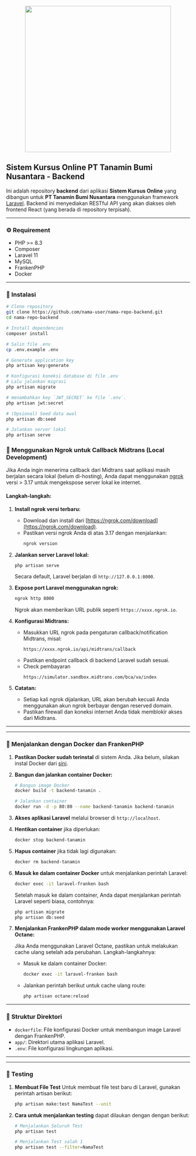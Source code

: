 <p align="center"><a href="https://laravel.com" target="_blank"><img src="https://laravel.com/img/logotype.min.svg" width="400"></a></p>

## Sistem Kursus Online PT Tanamin Bumi Nusantara - Backend

Ini adalah repository **backend** dari aplikasi **Sistem Kursus Online** yang dibangun untuk **PT Tanamin Bumi Nusantara** menggunakan framework [Laravel](https://laravel.com). Backend ini menyediakan RESTful API yang akan diakses oleh frontend React (yang berada di repository terpisah).

---

### ⚙️ Requirement

-   PHP >= 8.3
-   Composer
-   Laravel 11
-   MySQL
-   FrankenPHP
-   Docker

---

### 🚀 Instalasi

```bash
# Clone repository
git clone https://github.com/nama-user/nama-repo-backend.git
cd nama-repo-backend

# Install dependencies
composer install

# Salin file .env
cp .env.example .env

# Generate application key
php artisan key:generate

# Konfigurasi koneksi database di file .env
# Lalu jalankan migrasi
php artisan migrate

# menambahkan key `JWT_SECRET` ke file `.env`.
php artisan jwt:secret

# (Opsional) Seed data awal
php artisan db:seed

# Jalankan server lokal
php artisan serve
```

### 🔗 Menggunakan Ngrok untuk Callback Midtrans (Local Development)

Jika Anda ingin menerima callback dari Midtrans saat aplikasi masih berjalan secara lokal (belum di-hosting), Anda dapat menggunakan [ngrok](https://ngrok.com/) versi > 3.17 untuk mengekspose server lokal ke internet.

#### Langkah-langkah:

1. **Install ngrok versi terbaru:**
    - Download dan install dari [https://ngrok.com/download](https://ngrok.com/download).
    - Pastikan versi ngrok Anda di atas 3.17 dengan menjalankan:
      ```bash
      ngrok version
      ```

2. **Jalankan server Laravel lokal:**
    ```bash
    php artisan serve
    ```
    Secara default, Laravel berjalan di `http://127.0.0.1:8000`.

3. **Expose port Laravel menggunakan ngrok:**
    ```bash
    ngrok http 8000
    ```
    Ngrok akan memberikan URL publik seperti `https://xxxx.ngrok.io`.

4. **Konfigurasi Midtrans:**
    - Masukkan URL ngrok pada pengaturan callback/notification Midtrans, misal:
      ```
      https://xxxx.ngrok.io/api/midtrans/callback
      ```
    - Pastikan endpoint callback di backend Laravel sudah sesuai.
    - Check pembayaran
      ```
      https://simulator.sandbox.midtrans.com/bca/va/index
      ```

5. **Catatan:**
    - Setiap kali ngrok dijalankan, URL akan berubah kecuali Anda menggunakan akun ngrok berbayar dengan reserved domain.
    - Pastikan firewall dan koneksi internet Anda tidak memblokir akses dari Midtrans.

---

---

### 🐳 Menjalankan dengan Docker dan FrankenPHP

1.  **Pastikan Docker sudah terinstal** di sistem Anda. Jika belum, silakan instal Docker dari [sini](https://www.docker.com/).

2.  **Bangun dan jalankan container Docker:**

    ```bash
    # Bangun image Docker
    docker build -t backend-tanamin .

    # Jalankan container
    docker run -d -p 80:80 --name backend-tanamin backend-tanamin
    ```

3.  **Akses aplikasi Laravel** melalui browser di `http://localhost`.

4.  **Hentikan container** jika diperlukan:

    ```bash
    docker stop backend-tanamin
    ```

5.  **Hapus container** jika tidak lagi digunakan:

    ```bash
    docker rm backend-tanamin
    ```

6.  **Masuk ke dalam container Docker** untuk menjalankan perintah Laravel:

    ```bash
    docker exec -it laravel-franken bash
    ```

    Setelah masuk ke dalam container, Anda dapat menjalankan perintah Laravel seperti biasa, contohnya:

    ```bash
    php artisan migrate
    php artisan db:seed
    ```

7.  **Menjalankan FrankenPHP dalam mode worker menggunakan Laravel Octane:**

    Jika Anda menggunakan Laravel Octane, pastikan untuk melakukan cache ulang setelah ada perubahan. Langkah-langkahnya:

    - Masuk ke dalam container Docker:

      ```bash
      docker exec -it laravel-franken bash
      ```

    - Jalankan perintah berikut untuk cache ulang route:

      ```bash
      php artisan octane:reload
      ```

---

### 📂 Struktur Direktori

-   `dockerfile`: File konfigurasi Docker untuk membangun image Laravel dengan FrankenPHP.
-   `app/`: Direktori utama aplikasi Laravel.
-   `.env`: File konfigurasi lingkungan aplikasi.


---

---

### 🧪 Testing

1.  **Membuat File Test** Untuk membuat file test baru di Laravel, gunakan perintah artisan berikut:

    ```bash
    php artisan make:test NamaTest --unit
    ```

2.  **Cara untuk menjalankan testing** dapat dilaukan dengan dengan berikut:

    ```bash
    # Menjalankan Seluruh Test
    php artisan test

    # Menjalankan Test salah 1
    php artisan test --filter=NamaTest
    ```